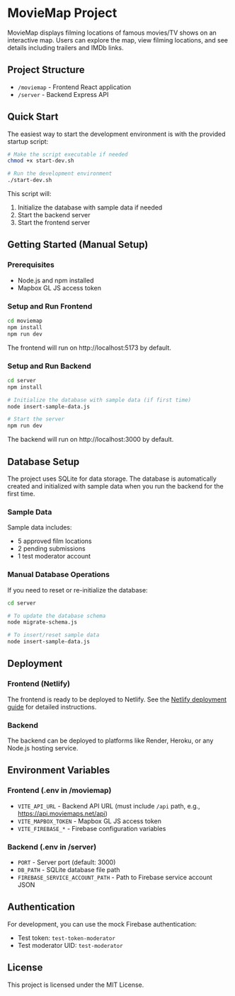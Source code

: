 # MovieMap Project

MovieMap displays filming locations of famous movies/TV shows on an interactive map. Users can explore the map, view filming locations, and see details including trailers and IMDb links.

## Project Structure

- `/moviemap` - Frontend React application
- `/server` - Backend Express API

## Quick Start

The easiest way to start the development environment is with the provided startup script:

```bash
# Make the script executable if needed
chmod +x start-dev.sh

# Run the development environment
./start-dev.sh
```

This script will:
1. Initialize the database with sample data if needed
2. Start the backend server
3. Start the frontend server

## Getting Started (Manual Setup)

### Prerequisites

- Node.js and npm installed
- Mapbox GL JS access token

### Setup and Run Frontend

```bash
cd moviemap
npm install
npm run dev
```

The frontend will run on http://localhost:5173 by default.

### Setup and Run Backend

```bash
cd server
npm install

# Initialize the database with sample data (if first time)
node insert-sample-data.js

# Start the server
npm run dev
```

The backend will run on http://localhost:3000 by default.

## Database Setup

The project uses SQLite for data storage. The database is automatically created and initialized with sample data when you run the backend for the first time.

### Sample Data

Sample data includes:
- 5 approved film locations
- 2 pending submissions
- 1 test moderator account

### Manual Database Operations

If you need to reset or re-initialize the database:

```bash
cd server

# To update the database schema
node migrate-schema.js

# To insert/reset sample data
node insert-sample-data.js
```

## Deployment

### Frontend (Netlify)

The frontend is ready to be deployed to Netlify. See the [Netlify deployment guide](./moviemap/NETLIFY_DEPLOY.md) for detailed instructions.

### Backend

The backend can be deployed to platforms like Render, Heroku, or any Node.js hosting service.

## Environment Variables

### Frontend (.env in /moviemap)

- `VITE_API_URL` - Backend API URL (must include `/api` path, e.g., https://api.moviemaps.net/api)
- `VITE_MAPBOX_TOKEN` - Mapbox GL JS access token
- `VITE_FIREBASE_*` - Firebase configuration variables

### Backend (.env in /server)

- `PORT` - Server port (default: 3000)
- `DB_PATH` - SQLite database file path
- `FIREBASE_SERVICE_ACCOUNT_PATH` - Path to Firebase service account JSON

## Authentication

For development, you can use the mock Firebase authentication:
- Test token: `test-token-moderator`
- Test moderator UID: `test-moderator`

## License

This project is licensed under the MIT License.